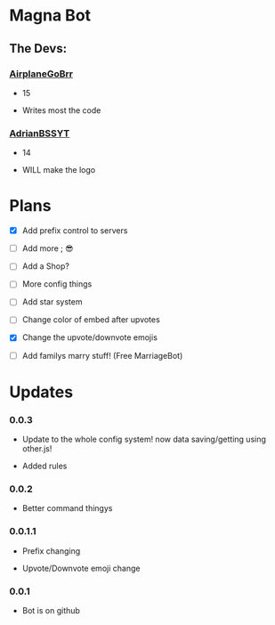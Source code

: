 # Magna Bot

## The Devs:

### [AirplaneGoBrr](https://github.com/AirplaneGoBrr)

- 15

- Writes most the code

### [AdrianBSSYT](https://github.com/AdrianBSSYT)

- 14

- WILL make the logo


# Plans

- [x] Add prefix control to servers

- [ ] Add more ; 😎

- [ ] Add a Shop?

- [ ] More config things

- [ ] Add star system

- [ ] Change color of embed after upvotes

- [x] Change the upvote/downvote emojis

- [ ] Add familys marry stuff! (Free MarriageBot)


# Updates

### 0.0.3

- Update to the whole config system! now data saving/getting using other.js!

- Added rules

### 0.0.2

- Better command thingys

### 0.0.1.1

- Prefix changing

- Upvote/Downvote emoji change

### 0.0.1

- Bot is on github
